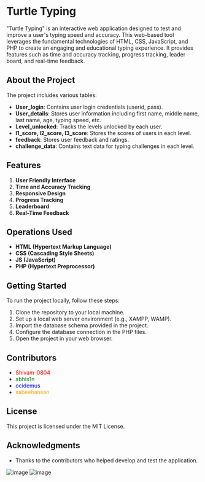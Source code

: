 # Turtle Typing

"Turtle Typing" is an interactive web application designed to test and improve a user's typing speed and accuracy. This web-based tool leverages the fundamental technologies of HTML, CSS, JavaScript, and PHP to create an engaging and educational typing experience. It provides features such as time and accuracy tracking, progress tracking, leader board, and real-time feedback.

## About the Project

The project includes various tables:

- **User_login**: Contains user login credentials (userid, pass).
- **User_details**: Stores user information including first name, middle name, last name, age, typing speed, etc.
- **Level_unlocked**: Tracks the levels unlocked by each user.
- **l1_score, l2_score, l3_score**: Stores the scores of users in each level.
- **feedback**: Stores user feedback and ratings.
- **challenge_data**: Contains text data for typing challenges in each level.

## Features

1. **User Friendly Interface**
2. **Time and Accuracy Tracking**
3. **Responsive Design**
4. **Progress Tracking**
5. **Leaderboard**
6. **Real-Time Feedback**

## Operations Used

- **HTML (Hypertext Markup Language)**
- **CSS (Cascading Style Sheets)**
- **JS (JavaScript)**
- **PHP (Hypertext Preprocessor)**

## Getting Started

To run the project locally, follow these steps:

1. Clone the repository to your local machine.
2. Set up a local web server environment (e.g., XAMPP, WAMP).
3. Import the database schema provided in the project.
4. Configure the database connection in the PHP files.
5. Open the project in your web browser.

## Contributors

- <span style="color:red">Shivam-0804</span>
- <span style="color:green">abhis1n</span>
- <span style="color:blue">ocidemus</span>
- <span style="color:orange">sabeehahsan</span>

## License

This project is licensed under the MIT License.

## Acknowledgments

- Thanks to the contributors who helped develop and test the application.


![image](https://github.com/Shivam-0804/Turtle-Typing/assets/124515617/72151ed4-73ff-4f89-9e4b-af40afa0a3e8)
![image](https://github.com/Shivam-0804/Turtle-Typing/assets/124515617/02987178-e900-41ac-9562-aa082280880a)

